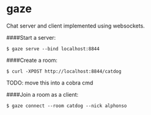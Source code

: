 # gaze

Chat server and client implemented using websockets. 

####Start a server:
```
$ gaze serve --bind localhost:8844
```
####Create a room:
```
$ curl -XPOST http://localhost:8844/catdog
```
TODO: move this into a cobra cmd

####Join a room as a client:
```
$ gaze connect --room catdog --nick alphonso
```
